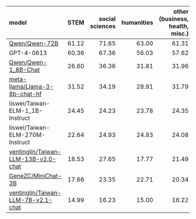 | model                                                                                             |  STEM | social sciences | humanities | other (business, health, misc.) | average |
| :------------------------------------------------------------------------------------------------ | ----: | --------------: | ---------: | ------------------------------: | ------: |
| [Qwen/Qwen-72B](https://huggingface.co/Qwen/Qwen-72B)                                             | 61.12 |           71.65 |      63.00 |                           61.31 |   64.27 |
| GPT-4-0613                                                                                        | 60.36 |           67.36 |      56.03 |                           57.62 |   60.34 |
| [Qwen/Qwen-1_8B-Chat](https://huggingface.co/Qwen/Qwen-1_8B-Chat)                                 | 26.60 |           36.36 |      31.81 |                           31.96 |   31.68 |
| [meta-llama/Llama-3-8b-chat-hf](https://docs.together.ai/docs/inference-models)                   | 31.52 |           34.19 |      28.91 |                           31.79 |   31.60 |
| liswei/Taiwan-ELM-1_1B-Instruct                                                                   | 24.45 |           24.23 |      23.78 |                           24.35 |    24.2 |
| liswei/Taiwan-ELM-270M-Instruct                                                                   | 22.64 |           24.93 |      24.83 |                           24.08 |   24.12 |
| [yentinglin/Taiwan-LLM-13B-v2.0-chat](https://huggingface.co/yentinglin/Taiwan-LLM-13B-v2.0-chat) | 18.53 |           27.65 |      17.77 |                           21.49 |   21.36 |
| [GeneZC/MiniChat-3B](https://huggingface.co/GeneZC/MiniChat-3B)                                   | 17.66 |           23.35 |      22.71 |                           20.34 |   21.02 |
| [yentinglin/Taiwan-LLM-7B-v2.1-chat](https://huggingface.co/yentinglin/Taiwan-LLM-7B-v2.1-chat)   | 14.99 |           16.23 |      15.00 |                           16.22 |   15.61 |
